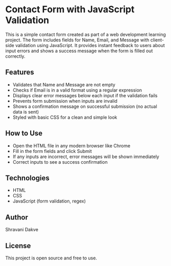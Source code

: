 # Contact Form with JavaScript Validation
This is a simple contact form created as part of a web development learning project. The form includes fields for Name, Email, and Message with client-side validation using JavaScript. It provides instant feedback to users about input errors and shows a success message when the form is filled out correctly.

## Features
- Validates that Name and Message are not empty
- Checks if Email is in a valid format using a regular expression
- Displays clear error messages below each input if the validation fails
- Prevents form submission when inputs are invalid
- Shows a confirmation message on successful submission (no actual data is sent)
- Styled with basic CSS for a clean and simple look

## How to Use
- Open the HTML file in any modern browser like Chrome
- Fill in the form fields and click Submit
- If any inputs are incorrect, error messages will be shown immediately
- Correct inputs to see a success confirmation

## Technologies
- HTML
- CSS
- JavaScript (form validation, regex)

## Author
Shravani Dakve

## License
This project is open source and free to use.

